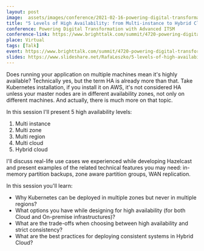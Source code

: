 ```yaml
---
layout: post
image:  assets/images/conference/2021-02-16-powering-digital-transformations.jpg
title: "5 Levels of High Availability: from Multi-instance to Hybrid Cloud"
conference: Powering Digital Transformation with Advanced ITSM
conference-link: https://www.brighttalk.com/summit/4720-powering-digital-transformation-with-advanced-itsm-2021/
place: Virtual
tags: [Talk]
event: https://www.brighttalk.com/summit/4720-powering-digital-transformation-with-advanced-itsm-2021/
slides: https://www.slideshare.net/RafaLeszko/5-levels-of-high-availability-from-multiinstance-to-hybrid-cloud
---
```


Does running your application on multiple machines mean it's highly available? Technically yes, but the term HA is already more than that. Take Kubernetes installation, if you install it on AWS, it's not considered HA unless your master nodes are in different availability zones, not only on different machines. And actually, there is much more on that topic.

In this session I'll present 5 high availability levels:
1. Multi instance
2. Multi zone
3. Multi region
4. Multi cloud
5. Hybrid cloud

I'll discuss real-life use cases we experienced while developing Hazelcast and present examples of the related technical features you may need: in-memory partition backups, zone aware partition groups, WAN replication.

In this session you'll learn:
- Why Kubernetes can be deployed in multiple zones but never in multiple regions?
- What options you have while designing for high availability (for both Cloud and On-premise infrastructures)?
- What are the trade-offs when choosing between high availability and strict consistency?
- What are the best practices for deploying consistent systems in Hybrid Cloud?
